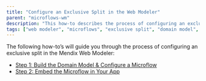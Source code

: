 ```yaml
---
title: "Configure an Exclusive Split in the Web Modeler"
parent: "microflows-wm"
description: "This how-to describes the process of configuring an exclusive split in the Mendix Web Modeler."
tags: ["web modeler", "microflows", "exclusive split", "domain model", "how to"]
---
```


The following how-to’s will guide you through the process of configuring an exclusive split in the Mendix Web Modeler:

* [Step 1: Build the Domain Model & Configure a Microflow](microflows-how-to-configure-exclsplit-p1-wm)
* [Step 2: Embed the Microflow in Your App](microflows-how-to-configure-exclsplit-p2-wm)


